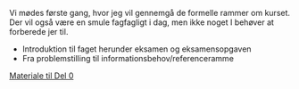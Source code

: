 Vi mødes første gang, hvor jeg vil gennemgå de formelle rammer om kurset. Der vil også være en smule fagfagligt i dag, men ikke noget I behøver at forberede jer til.

- Introduktion til faget herunder eksamen og eksamensopgaven
- Fra problemstilling til informationsbehov/referenceramme

[Materiale til Del 0](https://viaucdk-my.sharepoint.com/:f:/g/personal/rib_viauc_dk/EpMpz_whuatGlpqk5x_8XaQBYQJAGC1dQGMmLQ8ILiQMLQ?e=jSIjb2)
